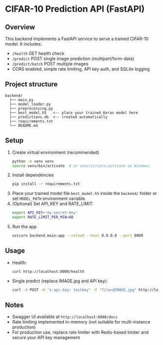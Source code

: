 # CIFAR-10 Prediction API (FastAPI)

## Overview
This backend implements a FastAPI service to serve a trained CIFAR-10 model. It includes:

- `/health` GET health check
- `/predict` POST single image prediction (multipart/form-data)
- `/predict/batch` POST multiple images
- CORS enabled, simple rate limiting, API key auth, and SQLite logging

## Project structure
```
backend/
  ├── main.py
  ├── model_loader.py
  ├── preprocessing.py
  ├── best_model.h5   <-- place your trained Keras model here
  ├── predictions.db  <-- created automatically
  ├── requirements.txt
  └── README.md
```

## Setup
1. Create virtual environment (recommended)
   ```bash
   python -m venv venv
   source venv/bin/activate  # or venv\Scripts\activate on Windows
   ```
2. Install dependencies
   ```bash
   pip install -r requirements.txt
   ```
3. Place your trained model file `best_model.h5` inside the `backend/` folder or set `MODEL_PATH` environment variable.
4. (Optional) Set API_KEY and RATE_LIMIT:
   ```bash
   export API_KEY='my-secret-key'
   export RATE_LIMIT_PER_MIN=60
   ```
5. Run the app
   ```bash
   uvicorn backend.main:app --reload --host 0.0.0.0 --port 8000
   ```

## Usage
- Health:
  ```bash
  curl http://localhost:8000/health
  ```
- Single predict (replace IMAGE.jpg and API key):
  ```bash
  curl -X POST -H "x-api-key: testkey" -F "file=@IMAGE.jpg" http://localhost:8000/predict
  ```

## Notes
- Swagger UI available at `http://localhost:8000/docs`
- Rate limiting implemented in-memory (not suitable for multi-instance production)
- For production use, replace rate limiter with Redis-based limiter and secure your API key management
